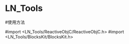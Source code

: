 # LN_Tools

#使用方法

#import <LN_Tools/ReactiveObjC/ReactiveObjC.h>
#import <LN_Tools/BlocksKit/BlocksKit.h>
